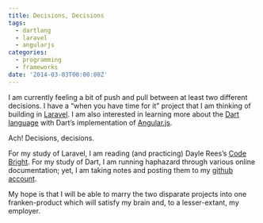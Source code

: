 ```yaml
---
title: Decisions, Decisions
tags:
  - dartlang
  - laravel
  - angularjs
categories:
  - programming
  - frameworks
date: '2014-03-03T00:00:00Z'
---
```


I am currently feeling a bit of push and pull between at least two different decisions. I have a “when you have time for it” project that I am thinking of building in [Laravel](http://laravel.com/). I am also interested in learning more about the [Dart language](http://dartlang.org/) with Dart’s implementation of [Angular.js](https://angulardart.org/).

Ach! Decisions, decisions.

For my study of Laravel, I am reading (and practicing) Dayle Rees’s [Code Bright](https://leanpub.com/codebright). For my study of Dart, I am running haphazard through various online documentation; yet, I am taking notes and posting them to my [github account](https://github.com/ericpoe/codedoc-dart).

My hope is that I will be able to marry the two disparate projects into one franken-product which will satisfy my brain and, to a lesser-extant, my employer.
